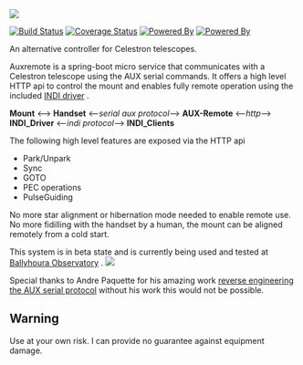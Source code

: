 ![](https://raw.githubusercontent.com/dokeeffe/auxremote/master/auxremote.png)

[![Build Status](https://travis-ci.org/dokeeffe/auxremote.svg?branch=master)](https://travis-ci.org/dokeeffe/auxremote) 
[![Coverage Status](https://codecov.io/github/dokeeffe/auxremote/coverage.svg?precision=1)](https://codecov.io/gh/dokeeffe/auxremote)
[![Powered By](https://img.shields.io/badge/powered%20by-springframework-green.svg)](http://projects.spring.io/spring-boot/)
[![Powered By](https://img.shields.io/badge/powered%20by-INDI-green.svg)](http://indilib.org/)

An alternative controller for Celestron telescopes. 

Auxremote is a spring-boot micro service that communicates with a Celestron telescope using the AUX serial commands.
It offers a high level HTTP api to control the mount and enables fully remote operation using the included [ INDI driver](https://github.com/dokeeffe/auxremote/tree/master/ext/indi-driver) .

**Mount** <--> **Handset** <--*serial aux protocol*--> **AUX-Remote** <--*http*--> **INDI_Driver** <--*indi protocol*--> **INDI_Clients**

The following high level features are exposed via the HTTP api

* Park/Unpark
* Sync
* GOTO
* PEC operations
* PulseGuiding

No more star alignment or hibernation mode needed to enable remote use. No more fidilling with the handset by a human, the mount can be aligned remotely from a cold start.

This system is in beta state and is currently being used and tested at [Ballyhoura Observatory](https://twitter.com/ballyhourastars) .
![](http://52-8.xyz/images/allsky.gif)

Special thanks to Andre Paquette for his amazing work [reverse engineering the AUX serial protocol](http://www.paquettefamily.ca/nexstar/NexStar_AUX_Commands_10.pdf) without his work this would not be possible.

## Warning

Use at your own risk. I can provide no guarantee against equipment damage.
